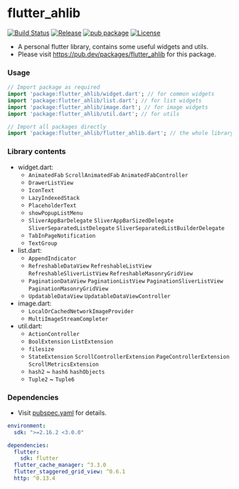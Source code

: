 # flutter_ahlib

[![Build Status](https://travis-ci.com/Aoi-hosizora/flutter_ahlib.svg?branch=master)](https://travis-ci.com/Aoi-hosizora/flutter_ahlib)
[![Release](https://img.shields.io/github/v/release/Aoi-hosizora/flutter_ahlib)](https://github.com/Aoi-hosizora/flutter_ahlib/releases)
[![pub package](https://img.shields.io/pub/v/flutter_ahlib.svg)](https://pub.dev/packages/flutter_ahlib)
[![License](https://img.shields.io/badge/license-mit-blue.svg)](./LICENSE)

+ A personal flutter library, contains some useful widgets and utils.
+ Please visit https://pub.dev/packages/flutter_ahlib for this package.

### Usage

```dart
// Import package as required
import 'package:flutter_ahlib/widget.dart'; // for common widgets
import 'package:flutter_ahlib/list.dart'; // for list widgets
import 'package:flutter_ahlib/image.dart'; // for image widgets
import 'package:flutter_ahlib/util.dart'; // for utils

// Import all packages directly
import 'package:flutter_ahlib/flutter_ahlib.dart'; // the whole library
```

### Library contents

+ widget.dart:
    + `AnimatedFab` `ScrollAnimatedFab` `AnimatedFabController`
    + `DrawerListView`
    + `IconText`
    + `LazyIndexedStack`
    + `PlaceholderText`
    + `showPopupListMenu`
    + `SliverAppBarDelegate` `SliverAppBarSizedDelegate` `SliverSeparatedListDelegate` `SliverSeparatedListBuilderDelegate`
    + `TabInPageNotification`
    + `TextGroup`
+ list.dart:
    + `AppendIndicator`
    + `RefreshableDataView` `RefreshableListView` `RefreshableSliverListView` `RefreshableMasonryGridView`
    + `PaginationDataView` `PaginationListView` `PaginationSliverListView` `PaginationMasonryGridView`
    + `UpdatableDataView` `UpdatableDataViewController`
+ image.dart:
    + `LocalOrCachedNetworkImageProvider`
    + `MultiImageStreamCompleter`
+ util.dart:
    + `ActionController`
    + `BoolExtension` `ListExtension`
    + `filesize`
    + `StateExtension` `ScrollControllerExtension` `PageControllerExtension` `ScrollMetricsExtension`
    + `hash2` ~ `hash6` `hashObjects`
    + `Tuple2` ~ `Tuple6`

### Dependencies

+ Visit [pubspec.yaml](./pubspec.yaml) for details.

```yaml
environment:
  sdk: ">=2.16.2 <3.0.0"

dependencies:
  flutter:
    sdk: flutter
  flutter_cache_manager: ^3.3.0
  flutter_staggered_grid_view: ^0.6.1
  http: ^0.13.4
```
